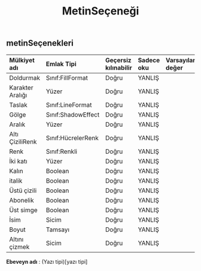 ﻿---
title: MetinSeçeneği
second_title: Aspose.Cells Cloud Documen
type: docs
url: /tr/specification/model/textoptions/
description: "Aspose.Cells Bulut modeli spesifikasyonu: TextOptions. Açma, oluşturma, düzenleme, bölme, birleştirme, karşılaştırma ve dönüştürme gibi özelliklerle Excel ve diğer elektronik tablo belgelerini zahmetsizce yönetin"
weight: 50
---
## **metinSeçenekleri**

 

| Mülkiyet adı| Emlak Tipi| Geçersiz kılınabilir| Sadece oku| Varsayılan değer| Tanım|
|:- |:- |:- |:- |:- |:- |
| Doldurmak| Sınıf:FillFormat| Doğru| YANLIŞ|||
| Karakter Aralığı| Yüzer| Doğru| YANLIŞ|||
| Taslak| Sınıf:LineFormat| Doğru| YANLIŞ|||
| Gölge| Sınıf:ShadowEffect| Doğru| YANLIŞ|||
| Aralık| Yüzer| Doğru| YANLIŞ|||
| Altı ÇiziliRenk| Sınıf:HücrelerRenk| Doğru| YANLIŞ|||
| Renk| Sınıf:Renkli| Doğru| YANLIŞ|||
| İki katı| Yüzer| Doğru| YANLIŞ|||
| Kalın| Boolean| Doğru| YANLIŞ|||
| italik| Boolean| Doğru| YANLIŞ|||
| Üstü çizili| Boolean| Doğru| YANLIŞ|||
| Abonelik| Boolean| Doğru| YANLIŞ|||
| Üst simge| Boolean| Doğru| YANLIŞ|||
| İsim| Sicim| Doğru| YANLIŞ|||
| Boyut| Tamsayı| Doğru| YANLIŞ|||
| Altını çizmek| Sicim| Doğru| YANLIŞ|||

**Ebeveyn adı** : (Yazı tipi)[yazı tipi]